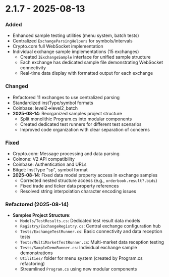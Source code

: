 # 2.1.7 - 2025-08-13

### Added
- Enhanced sample testing utilities (menu system, batch tests)
- Centralized `ExchangeParsingHelpers` for symbols/intervals
- Crypto.com full WebSocket implementation
- Individual exchange sample implementations (15 exchanges)
  - Created `IExchangeSample` interface for unified sample structure
  - Each exchange has dedicated sample file demonstrating WebSocket connectivity
  - Real-time data display with formatted output for each exchange

### Changed
- Refactored 11 exchanges to use centralized parsing
- Standardized instType/symbol formats
- Coinbase: level2→level2_batch
- **2025-08-14**: Reorganized samples project structure
  - Split monolithic Program.cs into modular components
  - Created dedicated test runners for different test scenarios
  - Improved code organization with clear separation of concerns

### Fixed
- Crypto.com: Message processing and data parsing
- Coinone: V2 API compatibility
- Coinbase: Authentication and URLs
- Bitget: InstType "sp", symbol format
- **2025-08-14**: Fixed data model property access in exchange samples
  - Corrected nested structure access (e.g., `orderbook.result?.bids`)
  - Fixed trade and ticker data property references
  - Resolved string interpolation character encoding issues

### Refactored (2025-08-14)
- **Samples Project Structure**:
  - `Models/TestResults.cs`: Dedicated test result data models
  - `Registry/ExchangeRegistry.cs`: Central exchange configuration hub
  - `Tests/ExchangeTestRunner.cs`: Basic connectivity and data reception tests
  - `Tests/MultiMarketTestRunner.cs`: Multi-market data reception testing
  - `Tests/SampleDemoRunner.cs`: Individual exchange sample demonstrations
  - `Utilities/` folder for menu system (created by Program.cs refactoring)
  - Streamlined `Program.cs` using new modular components
